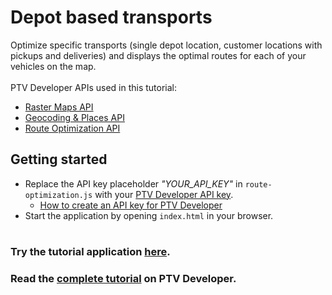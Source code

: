 # Depot based transports
Optimize specific transports (single depot location, customer locations with pickups and deliveries) and displays the optimal routes for each of your vehicles on the map.</br>
</br>
PTV Developer APIs used in this tutorial:
- <a href="https://developer.myptv.com/en/documentation/raster-maps-api/quick-start-raster-maps-api" target="_blank">Raster Maps API</a>
- <a href="https://developer.myptv.com/en/documentation/geocoding-places-api/quick-start-geocoding-api" target="_blank">Geocoding &amp; Places API</a>
- <a href="https://developer.myptv.com/en/documentation/route-optimization-api/quick-start-route-optimization-api" target="_blank">Route Optimization API</a>

## Getting started
- Replace the API key placeholder *"YOUR_API_KEY"* in `route-optimization.js` with your <a href="https://myptv.com/developer" target="_blank">PTV Developer API key</a>.
  - <a href="https://developer.myptv.com/en/resources/tutorials" target="_blank">How to create an API key for PTV Developer</a>
- Start the application by opening `index.html` in your browser.
#
### Try the tutorial application <a href="https://developer-applications.myptv.com/Tutorials/RouteOptimization/Depot/index.html" target="_blank">here</a>.
### Read the <a href="https://developer.myptv.com/en/resources/tutorials/route-optimization/depot-based-transports" target="_blank">complete tutorial</a> on PTV Developer.
